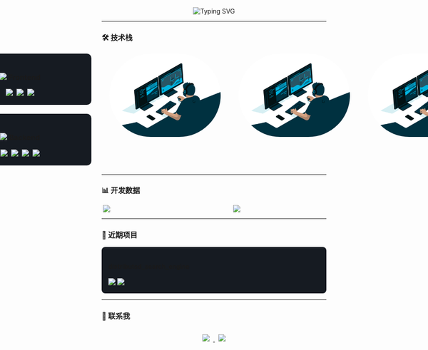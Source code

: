 <div align="center">
  <img src="https://readme-typing-svg.demolab.com?font=Fira+Code&size=30&duration=2800&pause=1000&color=58A6FF&center=true&vCenter=true&width=600&lines=Hi+👋+I'm+Zack要加油;Vue+Developer;Golang+Backend;Tech+Enthusiast" alt="Typing SVG" />
</div>

---

### 🛠️ 技术栈

<div align="center" style="display: flex; gap: 40px; justify-content: center; align-items: flex-start; margin: 20px 0;">
 <div style="display: flex; flex-direction: column; gap: 20px;">

<!-- 前端卡片 -->
<div style="width: 280px; padding: 20px; background: #161b22; border-radius: 10px;">
  <h3 align="center"><img src="https://api.iconify.design/mdi:monitor.svg?color=%2358a6ff" width="24"/> Frontend</h3>
  <div style="display: flex; flex-wrap: wrap; gap: 8px; justify-content: center">
    <img src="https://img.shields.io/badge/Vue.js-4FC08D?logo=vuedotjs&logoColor=white"/>
    <img src="https://img.shields.io/badge/JavaScript-F7DF1E?logo=javascript&logoColor=black"/>
    <img src="https://img.shields.io/badge/ElementUI-409EFF?logo=element&logoColor=white"/>
  </div>
</div>

<!-- 后端卡片 -->
<div style="width: 280px; padding: 20px; background: #161b22; border-radius: 10px;">
  <h3 align="center"><img src="https://api.iconify.design/mdi:server.svg?color=%2358a6ff" width="24"/> Backend</h3>
  <div style="display: flex; flex-wrap: wrap; gap: 8px; justify-content: center">
    <img src="https://img.shields.io/badge/Go-00ADD8?logo=go&logoColor=white"/>
    <img src="https://img.shields.io/badge/Gin-0096D6?logo=go&logoColor=white"/>
    <img src="https://img.shields.io/badge/MySQL-4479A1?logo=mysql&logoColor=white"/>
    <img src="https://img.shields.io/badge/Redis-DC382D?logo=redis&logoColor=white"/>
  </div>
</div>
</div>
 <img alt="GIF" src="./image/code.gif"  style="border-radius: 100px; width: 250px; hight: 100%  object-fit: cover; align: right;" />
  <img alt="GIF" src="./image/code.gif"  style="border-radius: 100px; width: 250px; hight: 100%  object-fit: cover; align: right;" />
   <img alt="GIF" src="./image/code.gif"  style="border-radius: 100px; width: 250px; hight: 100%  object-fit: cover; align: right;" />
</div>

---

### 📊 开发数据

<div align="center" style="display: flex; gap: 20px; justify-content: center">

<img src="https://github-readme-stats.vercel.app/api?username=zlican&show_icons=true&theme=dark&count_private=true" style="width: 54%" />

<img src="https://github-readme-stats.vercel.app/api/top-langs/?username=zlican&layout=compact&theme=dark&langs_count=6" style="width: 41%" />

</div>

---

### 🚀 近期项目

<div style="display: grid; gap: 15px; grid-template-columns: repeat(auto-fit, minmax(250px, 1fr));">

<!-- 项目示例 -->
<div style="padding: 15px; background: #161b22; border-radius: 8px">
  <h4>distributed_search_engine</h4>
  <div style="margin-top: 10px">
    <img src="https://img.shields.io/badge/Vue-4FC08D?logo=vuedotjs&logoColor=white" />
    <img src="https://img.shields.io/badge/Gin-0096D6?logo=go&logoColor=white" />
  </div>
</div>

</div>

---

### 📮 联系我

<div align="center" style="margin-top: 30px">
  <a href="mailto:your.email@example.com">
    <img src="https://img.shields.io/badge/邮箱-0078D4?logo=gmail&logoColor=white" style="margin: 0 8px"/>
  </a>
  <a href="https://juejin.cn/user/your_id">
    <img src="https://img.shields.io/badge/推特-1E80FF?logo=dev.to&logoColor=white" style="margin: 0 8px"/>
  </a>
</div>
